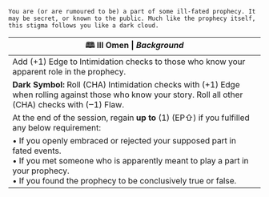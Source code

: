 	You are (or are rumoured to be) a part of some ill-fated prophecy. It may be secret, or known to the public. Much like the prophecy itself, this stigma follows you like a dark cloud.

| **🕮 Ill Omen** \| *Background*                                                                                                                                                                                            |
| -------------------------------------------------------------------------------------------------------------------------------------------------------------------------------------------------------------------------- |
| Add (+1) Edge to Intimidation checks to those who know your apparent role in the prophecy.                                                                                                                                 |
| **Dark Symbol:** Roll (CHA) Intimidation checks with (+1) Edge when rolling against those who know your story. Roll all other (CHA) checks with (‒1) Flaw.                                                                 |
| At the end of the session, regain **up to** (1) (EP⇧) if you fulfilled any below requirement:                                                                                                                              |
| • If you openly embraced or rejected your supposed part in fated events.<br>• If you met someone who is apparently meant to play a part in your prophecy.<br>• If you found the prophecy to be conclusively true or false. |
